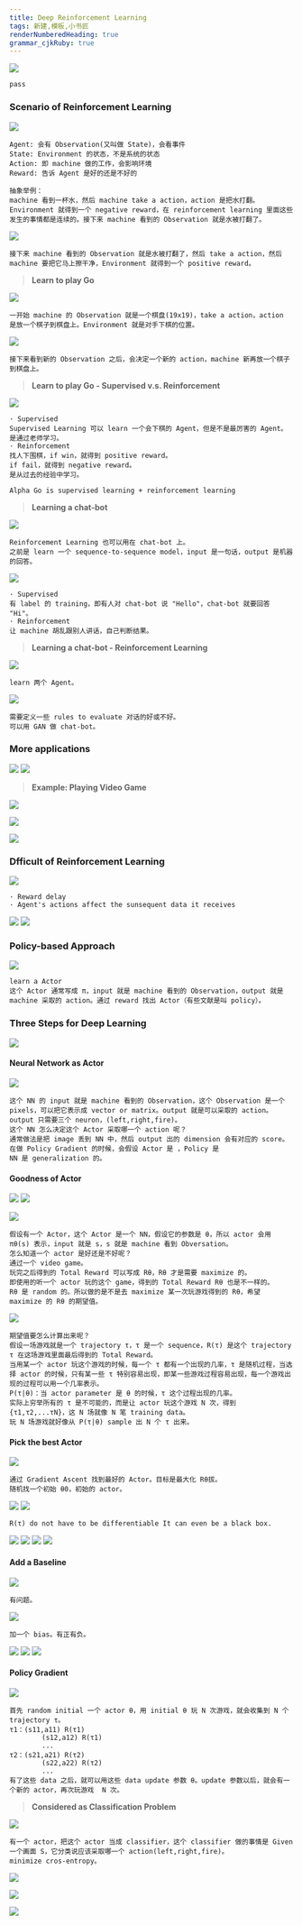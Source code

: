 ```yaml
---
title: Deep Reinforcement Learning
tags: 新建,模板,小书匠
renderNumberedHeading: true
grammar_cjkRuby: true
---
```



![](./images/1582637628269.png)
```
pass
```

### Scenario of Reinforcement Learning

![](./images/1582637656988.png)
```
Agent: 会有 Observation(又叫做 State)，会看事件
State: Environment 的状态，不是系统的状态
Action: 即 machine 做的工作，会影响环境
Reward: 告诉 Agent 是好的还是不好的

抽象举例：
machine 看到一杯水，然后 machine take a action，action 是把水打翻。Environment 就得到一个 negative reward，在 reinforcement learning 里面这些发生的事情都是连续的。接下来 machine 看到的 Observation 就是水被打翻了。 
```
![](./images/1582637685875.png)
```
接下来 machine 看到的 Observation 就是水被打翻了，然后 take a action，然后 machine 要把它马上擦干净，Environment 就得到一个 positive reward。
```

>**Learn to play Go**

![](./images/1582637718192.png)
```
一开始 machine 的 Observation 就是一个棋盘(19x19)，take a action，action 是放一个棋子到棋盘上。Environment 就是对手下棋的位置。 
```
![](./images/1582637745914.png)
```
接下来看到新的 Observation 之后，会决定一个新的 action，machine 新再放一个棋子到棋盘上。
```

>**Learn to play Go - Supervised v.s. Reinforcement**

![](./images/1582637778722.png)
```
· Supervised
Supervised Learning 可以 learn 一个会下棋的 Agent，但是不是最厉害的 Agent。
是通过老师学习。
· Reinforcement
找人下围棋，if win，就得到 positive reward。
if fail，就得到 negative reward。
是从过去的经验中学习。

Alpha Go is supervised learning + reinforcement learning
```

>**Learning a chat-bot**

![](./images/1582637806927.png)
```
Reinforcement Learning 也可以用在 chat-bot 上。
之前是 learn 一个 sequence-to-sequence model，input 是一句话，output 是机器的回答。
```
![](./images/1582637829038.png)
```
· Supervised
有 label 的 training，即有人对 chat-bot 说 "Hello"，chat-bot 就要回答 "Hi"。
· Reinforcement
让 machine 胡乱跟别人讲话，自己判断结果。
```

>**Learning a chat-bot - Reinforcement Learning**

![](./images/1582637871126.png)
```
learn 两个 Agent。
```
![](./images/1582637898608.png)
```
需要定义一些 rules to evaluate 对话的好或不好。
可以用 GAN 做 chat-bot。
```

### More applications

![](./images/1582637920212.png)
![](./images/1582637949944.png)

>**Example: Playing Video Game**

![](./images/1582637979993.png)


![](./images/1582638007864.png)


![](./images/1582638035990.png)


### Dfficult of Reinforcement Learning

![](./images/1582638063359.png)
```
· Reward delay
· Agent's actions affect the sunsequent data it receives
```

![](./images/1582638095292.png)
![](./images/1582871670373.png)


### Policy-based Approach

![](./images/1582872195572.png)
```
learn a Actor
这个 Actor 通常写成 π，input 就是 machine 看到的 Observation，output 就是 machine 采取的 action。通过 reward 找出 Actor（有些文献是叫 policy）。
```

### Three Steps for Deep Learning

![](./images/1582872139631.png)


#### Neural Network as Actor

![](./images/1582872973665.png)
```
这个 NN 的 input 就是 machine 看到的 Observation，这个 Observation 是一个 pixels，可以把它表示成 vector or matrix。output 就是可以采取的 action。output 只需要三个 neuron，(left,right,fire)。
这个 NN 怎么决定这个 Actor 采取哪一个 action 呢？
通常做法是把 image 丢到 NN 中，然后 output 出的 dimension 会有对应的 score。
在做 Policy Gradient 的时候，会假设 Actor 是 ，Policy 是 
NN 是 generalization 的。
```

#### Goodness of Actor

![](./images/1582873060151.png)
![](./images/1582873131870.png)

![](./images/1582875157907.png)
```
假设有一个 Actor，这个 Actor 是一个 NN，假设它的参数是 θ，所以 actor 会用 πθ(s) 表示，input 就是 s，s 就是 machine 看到 Obversation。
怎么知道一个 actor 是好还是不好呢？
通过一个 video game。
玩完之后得到的 Total Reward 可以写成 Rθ，Rθ 才是需要 maximize 的。
即使用的听一个 actor 玩的这个 game，得到的 Total Reward Rθ 也是不一样的。
Rθ 是 random 的。所以做的是不是去 maximize 某一次玩游戏得到的 Rθ，希望 maximize 的 Rθ 的期望值。
```
![](./images/1582875787892.png)
```
期望值要怎么计算出来呢？
假设一场游戏就是一个 trajectory τ，τ 是一个 sequence，R(τ) 是这个 trajectory τ 在这场游戏里面最后得到的 Total Reward。
当用某一个 actor 玩这个游戏的时候，每一个 τ 都有一个出现的几率，τ 是随机过程，当选择 actor 的时候，只有某一些 τ 特别容易出现，即某一些游戏过程容易出现，每一个游戏出现的过程可以用一个几率表示。
P(τ|θ)：当 actor parameter 是 θ 的时候，τ 这个过程出现的几率。
实际上穷举所有的 τ 是不可能的，而是让 actor 玩这个游戏 N 次，得到{τ1,τ2,...τN}，这 N 场就像 N 笔 training data。
玩 N 场游戏就好像从 P(τ|θ) sample 出 N 个 τ 出来。
```

#### Pick the best Actor

![](./images/1582875818113.png)
```
通过 Gradient Ascent 找到最好的 Actor。目标是最大化 Rθ拔。
随机找一个初始 θ0，初始的 actor。
```
![](./images/1582875921615.png)
![](./images/1582875962038.png)
```
R(τ) do not have to be differentiable It can even be a black box.
```
![](./images/1582875994646.png)
![](./images/1582876018141.png)
![](./images/1582876062165.png)
![](./images/1582876094775.png)

#### Add a Baseline

![](./images/1582876178842.png)
```
有问题。
```
![](./images/1582876242145.png)
```
加一个 bias。有正有负。
```
![](./images/1582876267255.png)
![](./images/1582876295249.png)
![](./images/1582876427950.png)

#### Policy Gradient

![](./images/1582876501799.png)
```
首先 random initial 一个 actor θ，用 initial θ 玩 N 次游戏，就会收集到 N 个 trajectory τ。
τ1：(s11,a11) R(τ1)
		(s12,a12) R(τ1)
		...
τ2：(s21,a21) R(τ2)
		(s22,a22) R(τ2)
		...
有了这些 data 之后，就可以用这些 data update 参数 θ。update 参数以后，就会有一个新的 actor，再次玩游戏  N 次。
```

>**Considered as Classification Problem**

![](./images/1582876535453.png)
```
有一个 actor，把这个 actor 当成 classifier，这个 classifier 做的事情是 Given 一个画面 S，它分类说应该采取哪一个 action(left,right,fire)。
minimize cros-entropy。
```
![](./images/1582876569038.png)

![](./images/1582876601562.png)

![](./images/1582876636548.png)